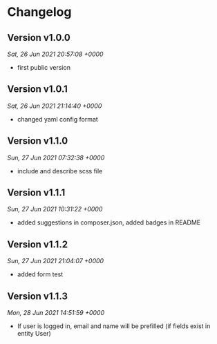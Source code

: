 # Changelog

## Version v1.0.0
*Sat, 26 Jun 2021 20:57:08 +0000*
- first public version


## Version v1.0.1
*Sat, 26 Jun 2021 21:14:40 +0000*
- changed yaml config format


## Version v1.1.0
*Sun, 27 Jun 2021 07:32:38 +0000*
- include and describe scss file


## Version v1.1.1
*Sun, 27 Jun 2021 10:31:22 +0000*
- added suggestions in composer.json, added badges in README


## Version v1.1.2
*Sun, 27 Jun 2021 21:04:07 +0000*
- added form test


## Version v1.1.3
*Mon, 28 Jun 2021 14:51:59 +0000*
- If user is logged in, email and name will be prefilled (if fields exist in entity User)

